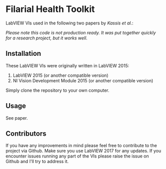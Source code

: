 # Filarial Health Toolkit
LabVIEW VIs used in the following two papers by _Kassis et al._:

_Please note this code is not production ready. It was put together quickly for a research project, but it works well._

## Installation
These LabVIEW VIs were originally written in LabVIEW 2015:

1. LabVIEW 2015 (or another compatible version)
2. NI Vision Development Module 2015 (or another compatible version)

Simply clone the repository to your own computer.

## Usage
See paper.

## Contributors
If you have any improvements in mind please feel free to contribute to the project via Github. Make sure you use LabVIEW 2017 for any updates. If you encounter issues running any part of the VIs please raise the issue on Github and I'll try to address it.
